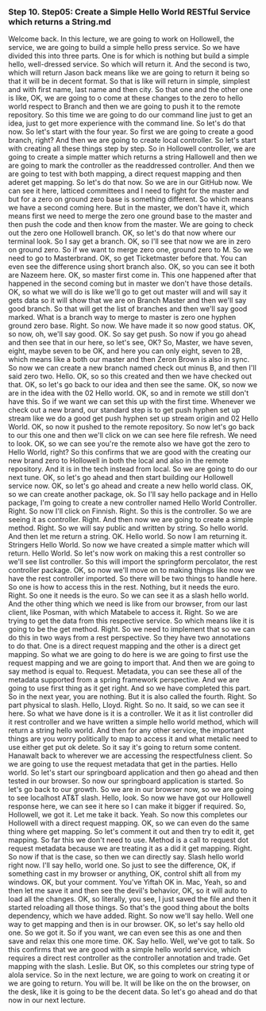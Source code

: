 
### Step 10. Step05: Create a Simple Hello World RESTful Service which returns a String.md
 Welcome back. In this lecture, we are going to work on Hollowell, the service, we are going to build a simple hello press service. So we have divided this into three parts. One is for which is nothing but build a simple hello, well-dressed service. So which will return it. And the second is two, which will return Jason back means like we are going to return it being so that it will be in decent format. So that is like will return in simple, simplest and with first name, last name and then city. So that one and the other one is like, OK, we are going to o come at these changes to the zero to hello world respect to Branch and then we are going to push it to the remote repository. So this time we are going to do our command line just to get an idea, just to get more experience with the command line. So let's do that now. So let's start with the four year. So first we are going to create a good branch, right? And then we are going to create local controller. So let's start with creating all these things step by step. So in Hollowell controller, we are going to create a simple matter which returns a string Hallowell and then we are going to mark the controller as the readdressed controller. And then we are going to test with both mapping, a direct request mapping and then aderet get mapping. So let's do that now. So we are in our GitHub now. We can see it here, latticed committees and I need to fight for the master and but for a zero on ground zero base is something different. So which means we have a second coming here. But in the master, we don't have it, which means first we need to merge the zero one ground base to the master and then push the code and then know from the master. We are going to check out the zero one Hollowell branch. OK, so let's do that now where our terminal look. So I say get a branch. OK, so I'll see that now we are in zero on ground zero. So if we want to merge zero one, ground zero to M. So we need to go to Masterbrand. OK, so get Ticketmaster before that. You can even see the difference using short branch also. OK, so you can see it both are Nazeem here. OK, so master first come in. This one happened after that happened in the second coming but in master we don't have those details. OK, so what we will do is like we'll go to get out master will and will say it gets data so it will show that we are on Branch Master and then we'll say good branch. So that will get the list of branches and then we'll say good marked. What is a branch way to merge to master is zero one hyphen ground zero base. Right. So now. We have made it so now good status. OK, so now, oh, we'll say good. OK. So say get push. So now if you go ahead and then see that in our here, so let's see, OK? So, Master, we have seven, eight, maybe seven to be OK, and here you can only eight, seven to 2B, which means like a both our master and then Zeron Brown is also in sync. So now we can create a new branch named check out minus B, and then I'll said zero two. Hello. OK, so so this created and then we have checked out that. OK, so let's go back to our idea and then see the same. OK, so now we are in the idea with the 02 Hello world. OK, so and in remote we still don't have this. So if we want we can set this up with the first time. Whenever we check out a new brand, our standard step is to get push hyphen set up stream like we do a good get push hyphen set up stream origin and 02 Hello World. OK, so now it pushed to the remote repository. So now let's go back to our this one and then we'll click on we can see here file refresh. We need to look. OK, so we can see you're the remote also we have got the zero to Hello World, right? So this confirms that we are good with the creating our new brand zero to Hollowell in both the local and also in the remote repository. And it is in the tech instead from local. So we are going to do our next tune. OK, so let's go ahead and then start building our Hollowell service now. OK, so let's go ahead and create a new hello world class. OK, so we can create another package, ok. So I'll say hello package and in Hello package, I'm going to create a new controller named Hello World Controller. Right. So now I'll click on Finnish. Right. So this is the controller. So we are seeing it as controller. Right. And then now we are going to create a simple method. Right. So we will say public and written by string. So hello world. And then let me return a string. OK. Hello world. So now I am returning it. Stringers Hello World. So now we have created a simple matter which will return. Hello World. So let's now work on making this a rest controller so we'll see list controller. So this will import the springform percolator, the rest controller package. OK, so now we'll move on to making things like now we have the rest controller imported. So there will be two things to handle here. So one is how to access this in the rest. Nothing, but it needs the euro. Right. So one it needs is the euro. So we can see it as a slash hello world. And the other thing which we need is like from our browser, from our last client, like Posman, with which Matabele to access it. Right. So we are trying to get the data from this respective service. So which means like it is going to be the get method. Right. So we need to implement that so we can do this in two ways from a rest perspective. So they have two annotations to do that. One is a direct request mapping and the other is a direct get mapping. So what we are going to do here is we are going to first use the request mapping and we are going to import that. And then we are going to say method is equal to. Request. Metadata, you can see these all of the metadata supported from a spring framework perspective. And we are going to use first thing as it get right. And so we have completed this part. So in the next year, you are nothing. But it is also called the fourth. Right. So part physical to slash. Hello, Lloyd. Right. So no. It said, so we can see it here. So what we have done is it is a controller. We it as it list controller did it rest controller and we have written a simple hello world method, which will return a string hello world. And then for any other service, the important things are you worry politically to map to access it and what metalic need to use either get put ok delete. So it say it's going to return some content. Hanawalt back to wherever we are accessing the respectfulness client. So we are going to use the request metadata that get in the parties. Hello world. So let's start our springboard application and then go ahead and then tested in our browser. So now our springboard application is started. So let's go back to our growth. So we are in our browser now, so we are going to see localhost AT&T slash. Hello, look. So now we have got our Hollowell response here, we can see it here so I can make it bigger if required. So, Hollowell, we got it. Let me take it back. Yeah. So now this completes our Hollowell with a direct request mapping. OK, so we can even do the same thing where get mapping. So let's comment it out and then try to edit it, get mapping. So far this we don't need to use. Method is a call to request dot request metadata because we are treating it as a did it get mapping. Right. So now if that is the case, so then we can directly say. Slash hello world right now. I'll say hello, world one. So just to see the difference, OK, if something cast in my browser or anything, OK, control shift all from my windows. OK, but your comment. You've Yiftah OK in. Mac, Yeah, so and then let me save it and then see the devil's behavior, OK, so it will auto to load all the changes. OK, so literally, you see, I just saved the file and then it started reloading all those things. So that's the good thing about the bolts dependency, which we have added. Right. So now we'll say hello. Well one way to get mapping and then is in our browser. OK, so let's say hello old one. So we got it. So if you want, we can even see this as one and then save and relax this one more time. OK. Say hello. Well, we've got to talk. So this confirms that we are good with a simple hello world service, which requires a direct rest controller as the controller annotation and trade. Get mapping with the slash. Leslie. But OK, so this completes our string type of alola service. So in the next lecture, we are going to work on creating it or we are going to return. You will be. It will be like on the on the browser, on the desk, like it is going to be the decent data. So let's go ahead and do that now in our next lecture.   